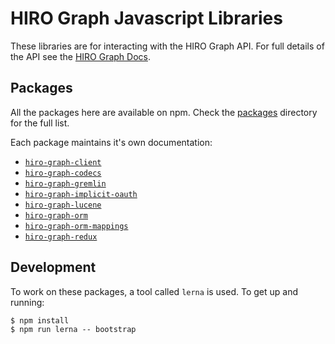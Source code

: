 # HIRO Graph Javascript Libraries

These libraries are for interacting with the HIRO Graph API. For full details of the API see the [HIRO Graph Docs](https://docs.hiro.arago.co/hiro/current/developer/hiro-graph-api/).

## Packages

All the packages here are available on npm. Check the [packages](packages/) directory for the full list.

Each package maintains it's own documentation:

 - [`hiro-graph-client`](/packages/hiro-graph-client/README.md)
 - [`hiro-graph-codecs`](/packages/hiro-graph-codecs/README.md)
 - [`hiro-graph-gremlin`](/packages/hiro-graph-gremlin/README.md)
 - [`hiro-graph-implicit-oauth`](/packages/hiro-graph-implicit-oauth/README.md)
 - [`hiro-graph-lucene`](/packages/hiro-graph-lucene/README.md)
 - [`hiro-graph-orm`](/packages/hiro-graph-orm/README.md)
 - [`hiro-graph-orm-mappings`](/packages/hiro-graph-orm-mappings/README.md)
 - [`hiro-graph-redux`](/packages/hiro-graph-redux/README.md)

## Development

To work on these packages, a tool called `lerna` is used. To get up and running:

```
$ npm install
$ npm run lerna -- bootstrap
```
